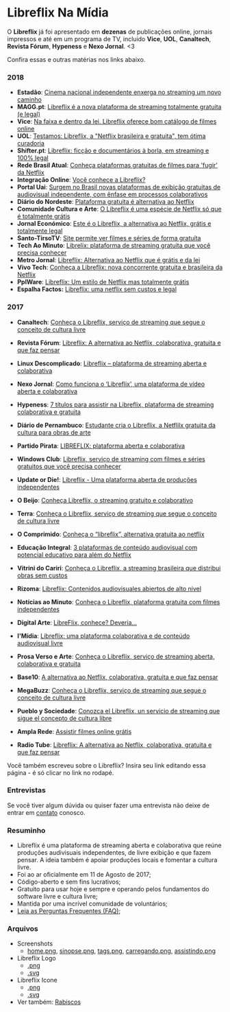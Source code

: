 # Libreflix Na Mídia

O **Libreflix** já foi apresentado em **dezenas** de publicações online, jornais impressos e até em um programa de TV, incluido **Vice**, **UOL**, **Canaltech**, **Revista Fórum**, **Hypeness** e **Nexo Jornal**. <3

Confira essas e outras matérias nos links abaixo.
### 2018
- **Estadão**: [Cinema nacional independente enxerga no streaming um novo caminho](https://cultura.estadao.com.br/noticias/cinema,cinema-nacional-independente-enxerga-no-streaming-um-novo-caminho,70002396444)
- **MAGG.pt**: [Libreflix é a nova plataforma de streaming totalmente gratuita (e legal)](https://magg.pt/2018/04/16/libreflix-e-a-nova-plataforma-de-streaming-totalmente-gratuita-e-legal/)
- **Vice**: [Na faixa e dentro da lei, Libreflix oferece bom catálogo de filmes online](https://www.vice.com/pt_br/article/wj74jn/assistir-filmes-de-graca-libreflix)
- **UOL**: [Testamos: Libreflix, a "Netflix brasileira e gratuita", tem ótima curadoria](https://tecnologia.uol.com.br/noticias/redacao/2018/07/07/testamos-o-libreflix-site-brasileiro-que-quer-ser-a-netflix-gratuita.htm )
- **Shifter.pt**: [Libreflix: ficção e documentários à borla, em streaming e 100% legal](https://shifter.sapo.pt/2018/04/libreflix-streaming/)
- **Rede Brasil Atual**: [Conheça plataformas gratuitas de filmes para 'fugir' da Netflix](https://www.redebrasilatual.com.br/entretenimento/2018/03/conheca-a-libreflix-e-outras-plataformas-gratuitas-para-assistir-a-filmes-e-series)
- **Integração Online**: [Você conhece a Libreflix?](http://integracaoonline.com.br/comunicacao/voce-conhece-libreflix/)
- **Portal Uai**: [Surgem no Brasil novas plataformas de exibição gratuitas de audiovisual independente, com ênfase em processos colaborativos](https://www.uai.com.br/app/noticia/e-mais/2018/02/06/noticia-e-mais,221274/surgem-no-pais-novas-plataformas-de-exibicao-gratuitas-de-audiovisual.shtml)
- **Diário do Nordeste**: [Plataforma gratuita é alternativa ao Netflix ](http://diariodonordeste.verdesmares.com.br/suplementos/tecno/plataforma-gratuita-e-alternativa-ao-netflix-1.1910311)
- **Comunidade Cultura e Arte**: [O Libreflix é uma espécie de Netflix só que é totalmente grátis](https://www.comunidadeculturaearte.com/o-libreflix-e-uma-especie-de-netflix-so-que-e-totalmente-gratis/)
- **Jornal Económico**: [Este é o Libreflix, a alternativa ao Netflix, grátis e totalmente legal](https://jornaleconomico.sapo.pt/noticias/este-e-o-libreflix-a-alternativa-ao-netflix-gratis-e-totalmente-legal-296772)
- **Santo-TirsoTV**: [Site permite ver filmes e séries de forma gratuíta](https://www.santo-tirso.tv/artigo/3/3897/site-permite-ver-filmes-e-series-de-forma-gratuita/)
- **Tech Ao Minuto**: [Librelix: plataforma de streaming gratuita que você precisa conhecer](https://www.noticiasaominuto.com.br/tech/582284/librelix-plataforma-de-streaming-gratuita-que-voce-precisa-conhecer)
- **Metro Jornal**: [Libreflix: Alternativa ao Netflix que é grátis e da lei](https://www.metrojornal.com.br/entretenimento/2018/05/01/libreflix-alternativa-ao-netflix-que-e-gratis-e-da-lei.html)
- **Vivo Tech**: [Conheça a Libreflix: nova concorrente gratuita e brasileira da Netflix](https://www.vivotech.com.br/libreflix-nova-concorrente-netflix/)
- **PplWare**: [Libreflix: Um estilo de Netflix mas totalmente grátis](https://pplware.sapo.pt/multimedia-2/libreflix-a-alternativa-gratuita-ao-netflix/)
- **Espalha Factos:** [Libreflix: uma netflix sem custos e legal](https://espalhafactos.com/2018/04/25/libreflix-uma-netflix-sem-custos/)


###  2017

- **Canaltech**: [Conheça o Libreflix, serviço de streaming que segue o conceito de cultura livre](https://canaltech.com.br/entretenimento/conheca-o-libreflix-servico-de-streaming-que-segue-o-conceito-de-cultura-livre-102678/)

- **Revista Fórum**: [Libreflix: A alternativa ao Netflix, colaborativa, gratuita e que faz pensar](https://www.revistaforum.com.br/2017/09/25/libreflix-alternativa-ao--netflix-colaborativa-gratuita-e-que-faz-pensar/)
- **Linux Descomplicado**: [Libreflix – plataforma de streaming aberta e colaborativa](https://news.linuxdescomplicado.com.br/2017/09/libreflix-plataforma-de-streaming-aberta-e-colaborativa/)
- **Nexo Jornal**: [Como funciona o ‘Libreflix’, uma plataforma de vídeo aberta e colaborativa](https://www.nexojornal.com.br/expresso/2017/11/27/Como-funciona-o-‘Libreflix’-uma-plataforma-de-vídeo-aberta-e-colaborativa)
- **Hypeness**: [7 títulos para assistir na Libreflix, plataforma de streaming colaborativa e gratuita
](http://www.hypeness.com.br/2017/11/7-titulos-para-assistir-na-libreflix-plataforma-de-streaming-colaborativa-e-gratuita/)
- **Diário de Pernambuco**: [Estudante cria o Libreflix, a Netflilx gratuita da cultura para obras de arte](http://www.diariodepernambuco.com.br/app/noticia/viver/2017/11/06/internas_viver,729729/libreflix-artistas-plataforma-gratuito-filmes.shtml)
- **Partido Pirata**: [LIBREFLIX: plataforma aberta e colaborativa](https://partidopirata.org/libreflix-plataforma-aberta-e-colaborativa/)
- **Windows Club**: [Libreflix, serviço de streaming com filmes e séries gratuitos que você precisa conhecer](https://www.windowsclub.com.br/libreflix-servico-de-streaming-com-conteudo-gratuito-que-voce-precisa-conhecer/)
- **Update or Die!**: [Libreflix - Uma plataforma aberta de produções independentes](https://www.updateordie.com/2017/11/28/libreflix-uma-plataforma-aberta-de-producoes-independentes/)
- **O Beijo**: [Conheça Libreflix, o streaming gratuito e colaborativo](http://www.obeijo.com.br/noticias/conheca-libreflix-o-streaming-gratuito-e-colaborativo-12774491)
- **Terra**: [Conheça o Libreflix, serviço de streaming que segue o conceito de cultura livre](https://www.terra.com.br/noticias/tecnologia/canaltech/conheca-o-libreflix-servico-de-streaming-que-segue-o-conceito-de-cultura-livre,6ced6c94b9ce0534184b2e8883ef0738l0t008g1.html)
- **O Comprimido**: [Conheça o “libreflix”, alternativa gratuita ao netflix](https://www.ocomprimido.com/dose-diaria/conheca-o-libreflix-alternativa-gratuita-ao-netflix/)
- **Educação Integral**: [3 plataformas de conteúdo audiovisual com potencial educativo para além do Netflix](http://educacaointegral.org.br/reportagens/3-plataformas-de-conteudo-audiovisual-com-potencial-educativo-para-alem-do-netflix/)
- **Vitrini do Cariri**: [Conheça o Libreflix, a streaming brasileira que distribui obras sem custos](http://vitrinedocariri.com.br/index.php?p=noticia_int&id=45655)
- **Rizoma**: [Libreflix: Contenidos audiovisuales abiertos de alto nivel](http://rizoma.facultadlibre.org/libreflix-contenidos-audiovisuales-abiertos-alto-nivel/)
- **Notícias ao Minuto**: [Conheça o Libreflix, plataforma gratuita com filmes independentes](https://www.noticiasaominuto.com.br/cultura/482949/conheca-o-libreflix-plataforma-gratuita-com-filmes-independentes)
- **Digital Arte**: [LibreFlix, conhece? Deveria...](http://revistadigitalart.blogspot.com.br/2017/09/libreflix-conhece-deveria.html)
- **I'Mídia**: [Libreflix: uma plataforma colaborativa e de conteúdo audiovisual livre](https://portalimidia.wordpress.com/2017/11/18/libreflix-uma-plataforma-colaborativa-e-de-conteudo-audiovisual-livre/)
- **Prosa Verso e Arte**: [Conheça o Libreflix, serviço de streaming aberta, colaborativa e gratuita](http://www.revistaprosaversoearte.com/conheca-o-libreflix-servico-de-streaming-aberta-colaborativa-e-gratuita/)
- **Base10**: [A alternativa ao Netflix, colaborativa, gratuita e que faz pensar](http://base10.com.br/libreflix-a-alternativa-ao-netflix-colaborativa-gratuita-e-que-faz-pensar/)
- **MegaBuzz**: [Conheça o Libreflix, serviço de streaming que segue o conceito de cultura livre](http://megabuzz.com.br/conheca-o-libreflix-servico-de-streaming-que-segue-o-conceito-de-cultura-livre/)
- **Pueblo y Sociedade**: [Conozca el Libreflix, un servicio de streaming que sigue el concepto de cultura libre](http://pysnnoticias.com/conozca-el-libreflix-un-servicio-de-streaming-que-sigue-el-concepto-de-cultura-libre/)
- **Ampla Rede**: [Assistir filmes online grátis](http://amplarede.com.br/entretenimento/assistir-filme)
- **Radio Tube**: [Libreflix: A alternativa ao Netflix, colaborativa, gratuita e que faz pensar](https://www.radiotube.org.br/texto-167jTXuu6itZ)

Você também escreveu sobre o Libreflix? Insira seu link editando essa página - é só clicar no link no rodapé.


### Entrevistas

Se você tiver algum dúvida ou quiser fazer uma entrevista não deixe de entrar em [contato](/contato) conosco.


### Resuminho
- Libreflix é uma plataforma de streaming aberta e colaborativa que reúne produções audivisuais independentes, de livre exibição e que fazem pensar. A ideia também é apoiar produções locais e fomentar a cultura livre.
- Foi ao ar oficialmente em 11 de Agosto de 2017;
- Código-aberto e sem fins lucrativos;
- Gratuito para usar hoje e sempre e operando pelos fundamentos do software livre e cultura livre;
- Mantida por uma incrível comunidade de voluntários;
- [Leia as Perguntas Frequentes (FAQ)](/faq);

### Arquivos

- Screenshots
	- [home.png](/assets/screenshots/home.png), [sinopse.png](/assets/screenshots/sinopse.png), [tags.png](/assets/screenshots/tags.png), [carregando.png](/assets/screenshots/carregando.png), [assistindo.png](/assets/screenshots/assistindo.png)
- Libreflix Logo
	- [.png](/assets/libreflix-logo.png)
	- [.svg](/assets/libreflix-logo.svg)
- Libreflix Icone
	- [.png](/assets/libreflix-ico.png)
	- [.svg](/assets/libreflix-ico.svg)
- Ver também: [Rabiscos](http://blog.libreflix.org/c/rabiscos.html)
